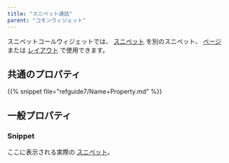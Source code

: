 ```yaml
---
title: "スニペット通話"
parent: "コモンウィジェット"
---
```



スニペットコールウィジェットでは、 [スニペット](snippet) を別のスニペット、 [ページ](page) または [レイアウト](layout) で使用できます。

## 共通のプロパティ

{{% snippet file="refguide7/Name+Property.md" %}}

## 一般プロパティ

### Snippet

ここに表示される実際の [スニペット](snippet)。
